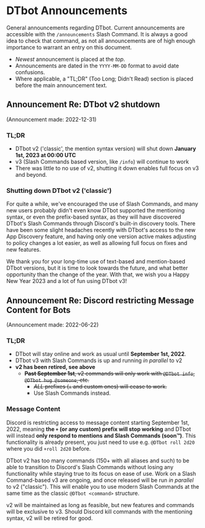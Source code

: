 # DTbot Announcements

General announcements regarding DTbot. Current announcements are accessible with the `/announcements` Slash Command. It
is always a good idea to check that command, as not all announcements are of high enough importance to warrant an entry
on this document.

* *Newest* announcement is placed at the *top*.
* Announcements are dated in the `YYYY-MM-DD` format to avoid date confusions.
* Where applicable, a "TL;DR" (Too Long; Didn't Read) section is placed before the main announcement text.

## Announcement Re: DTbot v2 shutdown

(Announcement made: 2022-12-31)

### TL;DR

* DTbot v2 ('classic', the mention syntax version) will shut down **January 1st, 2023 at 00:00 UTC**
* v3 (Slash Commands based version, like `/info`) will continue to work
* There was little to no use of v2, shutting it down enables full focus on v3 and beyond.

### Shutting down DTbot v2 ('classic')

For quite a while, we've encouraged the use of Slash Commands, and many new users probably didn't even know DTbot
supported the mentioning syntax, or even the prefix-based syntax, as they will have discovered DTbot's Slash
Commands through Discord's built-in discovery tools.
There have been some slight headaches recently with DTbot's access to the new App Discovery feature, and having only
one version active makes adjusting to policy changes a lot easier, as well as allowing full focus on fixes and new
features.

We thank you for your long-time use of text-based and mention-based DTbot versions, but it is time to look towards
the future, and what better opportunity than the change of the year. With that, we wish you a Happy New Year 2023 and
a lot of fun using DTbot v3!

## Announcement Re: Discord restricting Message Content for Bots

(Announcement made: 2022-06-22)

### TL;DR

* DTbot will stay online and work as usual until **September 1st, 2022**.
* DTbot v3 with Slash Commands is up and running *in parallel* to v2
* **v2 has been retired, see above**
    * ~~**Past September 1st**, v2 commands will only work with `@DTbot info`, `@DTbot hug @someone`, etc.~~
        * ~~*ALL* prefixes (`+` and custom ones) will cease to work.~~
        * Use Slash Commands instead.

### Message Content

Discord is restricting access to message content starting September 1st, 2022, meaning **the `+` (or any custom)
prefix will stop working** and DTbot will instead **only respond to mentions and Slash Commands (soon™)**. This
functionality is already present, you just need to use e.g. `@DTbot roll 2d20` where you did `+roll 2d20` before.

DTbot v2 has too many commands (150+ with all aliases and such) to be able to transition to Discord's Slash
Commands without losing any functionality while staying true to its focus on ease of use.
Work on a Slash Command-based v3 are ongoing, and once released will be run *in parallel* to v2 ("classic"). This will
enable you to use modern Slash Commands at the same time as the classic `@DTbot <command>` structure.

v2 will be maintained as long as feasible, but new features and commands will be exclusive to v3. Should Discord
kill commands with the mentioning syntax, v2 will be retired for good.